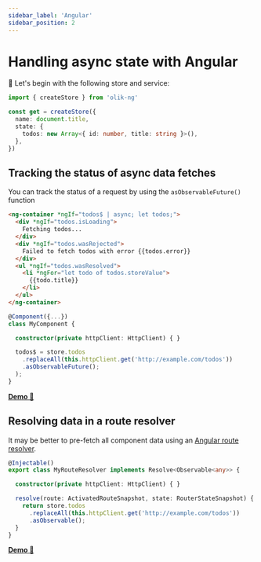 ```yaml
---
sidebar_label: 'Angular'
sidebar_position: 2
---
```


# Handling async state with Angular

🥚 Let's begin with the following store and service:

```ts
import { createStore } from 'olik-ng'

const get = createStore({
  name: document.title,
  state: {
    todos: new Array<{ id: number, title: string }>(),
  },
})
```

## **Tracking** the status of **async data fetches**
You can track the status of a request by using the `asObservableFuture()` function
```html
<ng-container *ngIf="todos$ | async; let todos;">
  <div *ngIf="todos.isLoading">
    Fetching todos...
  </div>
  <div *ngIf="todos.wasRejected">
    Failed to fetch todos with error {{todos.error}}
  </div>
  <ul *ngIf="todos.wasResolved">
    <li *ngFor="let todo of todos.storeValue">
      {{todo.title}}
    </li>
  </ul>
</ng-container>
```
```ts {8}
@Component({...})
class MyComponent {

  constructor(private httpClient: HttpClient) { }

  todos$ = store.todos
    .replaceAll(this.httpClient.get('http://example.com/todos'))
    .asObservableFuture();
  );
}
```
[**Demo 🥚**](https://codesandbox.io/s/olik-ng-async-5y3hd?file=/src/app/app.component.ts)

## **Resolving data** in a route resolver
It may be better to pre-fetch all component data using an [Angular route resolver](https://angular.io/api/router/Resolve).
```ts {9}
@Injectable()
export class MyRouteResolver implements Resolve<Observable<any>> {

  constructor(private httpClient: HttpClient) { }

  resolve(route: ActivatedRouteSnapshot, state: RouterStateSnapshot) {
    return store.todos
      .replaceAll(this.httpClient.get('http://example.com/todos'))
      .asObservable();
  }
}
```
[**Demo 🥚**](https://codesandbox.io/s/olik-ng-route-resolver-6mmbk?file=/src/app/child.resolver.ts)
